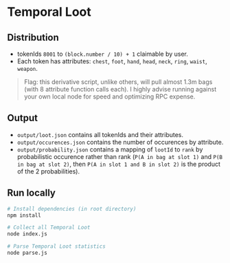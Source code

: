 # Temporal Loot

## Distribution

- tokenIds `8001` to `(block.number / 10) + 1` claimable by user.
- Each token has attributes: `chest`, `foot`, `hand`, `head`, `neck`, `ring`, `waist`, `weapon`.

> Flag: this derivative script, unlike others, will pull almost 1.3m bags (with 8 attribute function calls each). I highly advise running against your own local node for speed and optimizing RPC expense.

## Output

- `output/loot.json` contains all tokenIds and their attributes.
- `output/occurences.json` contains the number of occurences by attribute.
- `output/probability.json` contains a mapping of `lootId` to `rank` by probabilistic occurence rather than rank (`P(A in bag at slot 1)` and `P(B in bag at slot 2)`, then `P(A in slot 1 and B in slot 2)` is the product of the 2 probabilities).

## Run locally

```bash
# Install dependencies (in root directory)
npm install

# Collect all Temporal Loot
node index.js

# Parse Temporal Loot statistics
node parse.js
```
